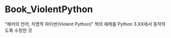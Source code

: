 Book_ViolentPython
==================

"해커의 언어, 치명적 파이썬(Violent Python)" 책의 예제를 Python 3.XX에서 동작하도록 수정한 것
